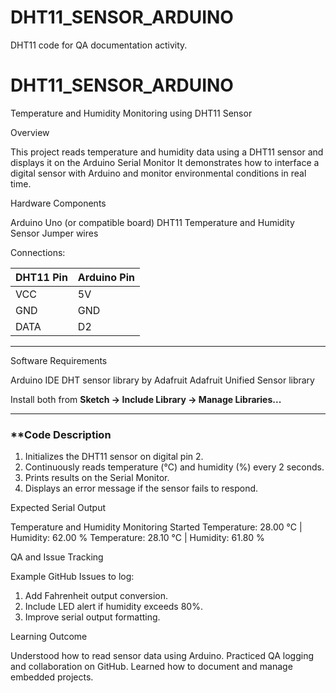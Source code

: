 # DHT11_SENSOR_ARDUINO
DHT11 code for QA documentation activity.
# DHT11_SENSOR_ARDUINO





Temperature and Humidity Monitoring using DHT11 Sensor

Overview

This project reads temperature and humidity data using a DHT11 sensor and displays it on the Arduino Serial Monitor It demonstrates how to interface a digital sensor with Arduino and monitor environmental conditions in real time.



Hardware Components

 Arduino Uno (or compatible board)
 DHT11 Temperature and Humidity Sensor
 Jumper wires

Connections:

| DHT11 Pin | Arduino Pin |
| --------- | ----------- |
| VCC       | 5V          |
| GND       | GND         |
| DATA      | D2          |

---

Software Requirements

Arduino IDE
DHT sensor library by Adafruit
Adafruit Unified Sensor library

Install both from **Sketch → Include Library → Manage Libraries...**

---

### **Code Description

1. Initializes the DHT11 sensor on digital pin 2.
2. Continuously reads temperature (°C) and humidity (%) every 2 seconds.
3. Prints results on the Serial Monitor.
4. Displays an error message if the sensor fails to respond.



Expected Serial Output

Temperature and Humidity Monitoring Started
Temperature: 28.00 °C  |  Humidity: 62.00 %
Temperature: 28.10 °C  |  Humidity: 61.80 %




QA and Issue Tracking

Example GitHub Issues to log:

1. Add Fahrenheit output conversion.
2. Include LED alert if humidity exceeds 80%.
3. Improve serial output formatting.



Learning Outcome

 Understood how to read sensor data using Arduino.
 Practiced QA logging and collaboration on GitHub.
 Learned how to document and manage embedded projects.
